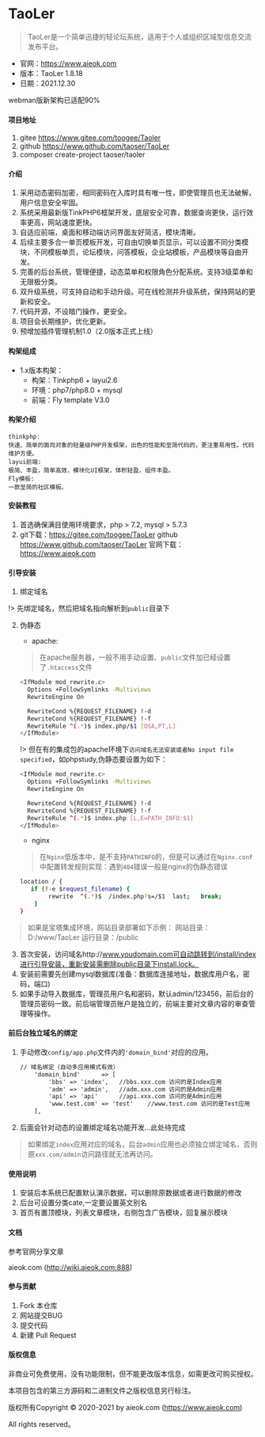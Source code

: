 # TaoLer

> TaoLer是一个简单迅捷的轻论坛系统，适用于个人或组织区域型信息交流发布平台。

 * 官网：https://www.aieok.com
 * 版本：TaoLer 1.8.18
 * 日期：2021.12.30
 
 webman版新架构已适配90%

#### 项目地址

1.	gitee	https://www.gitee.com/toogee/Taoler
2.	github	https://www.github.com/taoser/TaoLer
3.  composer create-project taoser/taoler

#### 介绍

1.	采用动态密码加密，相同密码在入库时具有唯一性，即使管理员也无法破解，用户信息安全牢固。
2.	系统采用最新版TinkPHP6框架开发，底层安全可靠，数据查询更快，运行效率更高，网站速度更快。
3.	自适应前端，桌面和移动端访问界面友好简洁，模块清晰。
4.	后续主要多合一单页模板开发，可自由切换单页显示，可以设置不同分类模块，不同模板单页，论坛模块，问答模板，企业站模板，产品模块等自由开发。
5.	完善的后台系统，管理便捷，动态菜单和权限角色分配系统。支持3级菜单和无限极分类。
6.	双升级系统，可支持自动和手动升级。可在线检测并升级系统，保持网站的更新和安全。
7.	代码开源，不设暗门操作，更安全。
8.	项目会长期维护，优化更新。
9.	预增加插件管理机制1.0（2.0版本正式上线）


#### 构架组成
- 1.x版本构架：
	- 构架：Tinkphp6 + layui2.6
	- 环境：php7/php8.0 + mysql
	- 前端：Fly template V3.0
	
#### 构架介绍
	thinkphp:
	快速、简单的面向对象的轻量级PHP开发框架，出色的性能和至简代码的，更注重易用性。代码维护方便。
	layui前端:
	极简、丰盈，简单高效，模块化UI框架，体积轻盈，组件丰盈。
	Fly模板:
	一款至简的社区模板。

#### 安装教程

1.	首选确保满目使用环境要求，php > 7.2, mysql > 5.7.3
2.	git下载：https://gitee.com/toogee/TaoLer 
	github	https://www.github.com/taoser/TaoLer
	官网下载：https://www.aieok.com
	
#### 引导安装

1. 绑定域名 
 
!> 先绑定域名，然后把域名指向解析到`public`目录下

2. 伪静态
	* apache:
	> 在apache服务器，一般不用手动设置、`public`文件加已经设置了`.htaccess`文件	
	```bash
	<IfModule mod_rewrite.c>
	  Options +FollowSymlinks -Multiviews
	  RewriteEngine On

	  RewriteCond %{REQUEST_FILENAME} !-d
	  RewriteCond %{REQUEST_FILENAME} !-f
	  RewriteRule ^(.*)$ index.php/$1 [QSA,PT,L]
	</IfModule>
	```
	!> 但在有的集成包的apache环境下`访问域名无法安装或者No input file specified`，如phpstudy,伪静态要设置为如下：
	```bash
	<IfModule mod_rewrite.c>
	  Options +FollowSymlinks -Multiviews
	  RewriteEngine On

	  RewriteCond %{REQUEST_FILENAME} !-d
	  RewriteCond %{REQUEST_FILENAME} !-f
	  RewriteRule ^(.*)$ index.php [L,E=PATH_INFO:$1]
	</IfModule>
	```
	
	* nginx 
	> 在`Nginx`低版本中，是不支持`PATHINFO`的，但是可以通过在`Nginx.conf`中配置转发规则实现：遇到`404`错误一般是nginx的伪静态错误
	```bash
	location / {
	   if (!-e $request_filename) {
			rewrite  ^(.*)$  /index.php?s=/$1  last;   break;
		}
	}
	```
	
>如果是宝塔集成环境，网站目录部署如下示例：
网站目录：D:/www/TaoLer
运行目录：/public	
	
3.	首次安装，访问域名http://www.youdomain.com可自动跳转到/install/index进行引导安装，重新安装需删除public目录下install.lock。
4.	安装前需要先创建mysql数据库(准备：数据库连接地址，数据库用户名，密码，端口)
5.	如果手动导入数据库，管理员用户名和密码，默认admin/123456，前后台的管理员密码一致。前后端管理员账户是独立的，前端主要对文章内容的审查管理等操作。

#### 前后台独立域名的绑定

1. 手动修改`config/app.php`文件内的`'domain_bind'`对应的应用。
	```html
	// 域名绑定（自动多应用模式有效）
		'domain_bind'      => [
			'bbs' => 'index',	//bbs.xxx.com 访问的是Index应用
			'adm' => 'admin',	//adm.xxx.com 访问的是Admin应用
			'api' => 'api'		//api.xxx.com 访问的是Admin应用
			'www.test.com' => 'test'	//www.test.com 访问的是Test应用
		],
	```

2. 后面会针对动态的设置绑定域名功能开发...此处待完成

> 如果绑定`index`应用对应的域名，后台`admin`应用也必须独立绑定域名，否则原`xxx.com/admin`访问路径就无法再访问。


#### 使用说明

1.	安装后本系统已配置默认演示数据，可以删除原数据或者进行数据的修改
2.	后台可设置分类cate,一定要设置英文别名
3.	首页有置顶模块，列表文章模块，右侧包含广告模块，回复展示模块

#### 文档

 参考官网分享文章
 
 aieok.com (http://wiki.aieok.com:888)

#### 参与贡献

1.  Fork 本仓库
2.  网站提交BUG
3.  提交代码
4.  新建 Pull Request

#### 版权信息

非商业可免费使用，没有功能限制，但不能更改版本信息，如需更改可购买授权。

本项目包含的第三方源码和二进制文件之版权信息另行标注。

版权所有Copyright © 2020-2021 by aieok.com (https://www.aieok.com)

All rights reserved。
